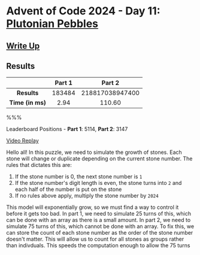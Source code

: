 # Advent of Code 2024 - Day 11: [Plutonian Pebbles](https://adventofcode.com/2024/day/11)

## [Write Up](https://codingap.github.io/advent-of-code/writeups/2024/day11)

## Results

|                  | **Part 1** | **Part 2** |
| :--------------: | :--------: | :--------: |
|   **Results**    | 183484 | 218817038947400 |
| **Time (in ms)** | 2.94 | 110.60 |

%%%

Leaderboard Positions - **Part 1**: 5114, **Part 2**: 3147

[Video Replay](https://youtu.be/s-GlPVA5gyc)

Hello all! In this puzzle, we need to simulate the growth of stones. Each stone will change or duplicate depending on the current stone number. The rules that dictates this are:

1. If the stone number is 0, the next stone number is `1`
2. If the stone number's digit length is even, the stone turns into `2` and each half of the number is put on the stone
3. If no rules above apply, multiply the stone number by `2024`

This model will exponentially grow, so we must find a way to control it before it gets too bad. In part 1, we need to simulate 25 turns of this, which can be done with an array as there is a small amount. In part 2, we need to simulate 75 turns of this, which cannot be done with an array. To fix this, we can store the count of each stone number as the order of the stone number doesn't matter. This will allow us to count for all stones as groups rather than indivduals. This speeds the computation enough to allow the 75 turns